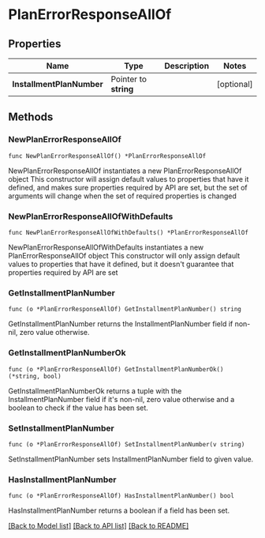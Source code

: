 # PlanErrorResponseAllOf

## Properties

Name | Type | Description | Notes
------------ | ------------- | ------------- | -------------
**InstallmentPlanNumber** | Pointer to **string** |  | [optional] 

## Methods

### NewPlanErrorResponseAllOf

`func NewPlanErrorResponseAllOf() *PlanErrorResponseAllOf`

NewPlanErrorResponseAllOf instantiates a new PlanErrorResponseAllOf object
This constructor will assign default values to properties that have it defined,
and makes sure properties required by API are set, but the set of arguments
will change when the set of required properties is changed

### NewPlanErrorResponseAllOfWithDefaults

`func NewPlanErrorResponseAllOfWithDefaults() *PlanErrorResponseAllOf`

NewPlanErrorResponseAllOfWithDefaults instantiates a new PlanErrorResponseAllOf object
This constructor will only assign default values to properties that have it defined,
but it doesn't guarantee that properties required by API are set

### GetInstallmentPlanNumber

`func (o *PlanErrorResponseAllOf) GetInstallmentPlanNumber() string`

GetInstallmentPlanNumber returns the InstallmentPlanNumber field if non-nil, zero value otherwise.

### GetInstallmentPlanNumberOk

`func (o *PlanErrorResponseAllOf) GetInstallmentPlanNumberOk() (*string, bool)`

GetInstallmentPlanNumberOk returns a tuple with the InstallmentPlanNumber field if it's non-nil, zero value otherwise
and a boolean to check if the value has been set.

### SetInstallmentPlanNumber

`func (o *PlanErrorResponseAllOf) SetInstallmentPlanNumber(v string)`

SetInstallmentPlanNumber sets InstallmentPlanNumber field to given value.

### HasInstallmentPlanNumber

`func (o *PlanErrorResponseAllOf) HasInstallmentPlanNumber() bool`

HasInstallmentPlanNumber returns a boolean if a field has been set.


[[Back to Model list]](../README.md#documentation-for-models) [[Back to API list]](../README.md#documentation-for-api-endpoints) [[Back to README]](../README.md)


